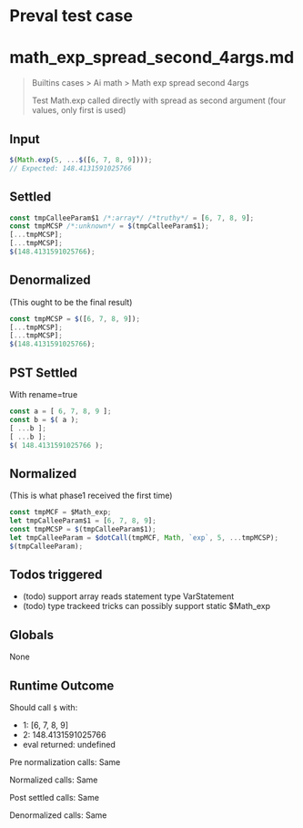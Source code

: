 # Preval test case

# math_exp_spread_second_4args.md

> Builtins cases > Ai math > Math exp spread second 4args
>
> Test Math.exp called directly with spread as second argument (four values, only first is used)

## Input

`````js filename=intro
$(Math.exp(5, ...$([6, 7, 8, 9])));
// Expected: 148.4131591025766
`````


## Settled


`````js filename=intro
const tmpCalleeParam$1 /*:array*/ /*truthy*/ = [6, 7, 8, 9];
const tmpMCSP /*:unknown*/ = $(tmpCalleeParam$1);
[...tmpMCSP];
[...tmpMCSP];
$(148.4131591025766);
`````


## Denormalized
(This ought to be the final result)

`````js filename=intro
const tmpMCSP = $([6, 7, 8, 9]);
[...tmpMCSP];
[...tmpMCSP];
$(148.4131591025766);
`````


## PST Settled
With rename=true

`````js filename=intro
const a = [ 6, 7, 8, 9 ];
const b = $( a );
[ ...b ];
[ ...b ];
$( 148.4131591025766 );
`````


## Normalized
(This is what phase1 received the first time)

`````js filename=intro
const tmpMCF = $Math_exp;
let tmpCalleeParam$1 = [6, 7, 8, 9];
const tmpMCSP = $(tmpCalleeParam$1);
let tmpCalleeParam = $dotCall(tmpMCF, Math, `exp`, 5, ...tmpMCSP);
$(tmpCalleeParam);
`````


## Todos triggered


- (todo) support array reads statement type VarStatement
- (todo) type trackeed tricks can possibly support static $Math_exp


## Globals


None


## Runtime Outcome


Should call `$` with:
 - 1: [6, 7, 8, 9]
 - 2: 148.4131591025766
 - eval returned: undefined

Pre normalization calls: Same

Normalized calls: Same

Post settled calls: Same

Denormalized calls: Same

